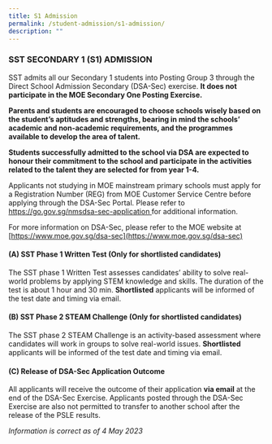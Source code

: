 ```yaml
---
title: S1 Admission
permalink: /student-admission/s1-admission/
description: ""
---
```

### SST SECONDARY 1 (S1) ADMISSION

SST admits all our Secondary 1 students into Posting Group 3 through the Direct School Admission Secondary (DSA-Sec) exercise. **It does not participate in the MOE Secondary One Posting Exercise.** 

**Parents and students are encouraged to choose schools wisely based on the student’s aptitudes and strengths, bearing in mind the schools’ academic and non-academic requirements, and the programmes available to develop the area of talent.**

**Students successfully admitted to the school via DSA are expected to honour their commitment to the school and participate in the activities related to the talent they are selected for from year 1-4.**




Applicants not studying in MOE mainstream primary schools must apply for a Registration Number (REG) from MOE Customer Service Centre before applying through the DSA-Sec Portal. Please refer to [https://go.gov.sg/nmsdsa-sec-application ](https://go.gov.sg/nmsdsa-sec-application )for additional information. 


For more information on DSA-Sec, please refer to the MOE website at [https://www.moe.gov.sg/dsa-sec](https://www.moe.gov.sg/dsa-sec)


#### (A) SST Phase 1 Written Test (Only for shortlisted candidates)

The SST phase 1 Written Test assesses candidates’ ability to solve real-world problems by applying STEM knowledge and skills. The duration of the test is about 1 hour and 30 min.  **Shortlisted** applicants will be informed of the test date and timing via email.

#### (B) SST Phase 2 STEAM Challenge (Only for shortlisted candidates)

The SST phase 2 STEAM Challenge is an activity-based assessment where candidates will work in groups to solve real-world issues. **Shortlisted** applicants will be informed of the test date and timing via email.

#### (C) Release of DSA-Sec Application Outcome

All applicants will receive the outcome of their application&nbsp;**via email** at the end of the DSA-Sec Exercise. Applicants posted through the DSA-Sec Exercise are also not permitted to transfer to another school after the release of the PSLE results.



*Information is correct as of 4 May 2023*